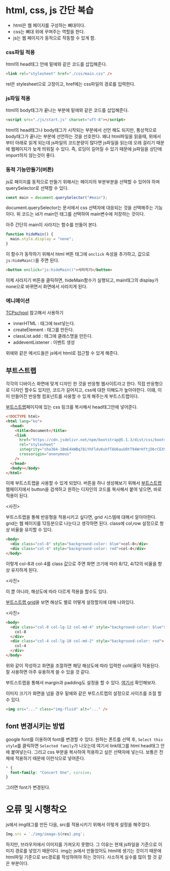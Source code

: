 # html, css, js 간단 복습

- html은 웹 페이지를 구성하는 뼈대이다.
- css는 뼈대 위에 꾸며주는 역할을 한다.
- js는 웹 페이지가 동적으로 작동할 수 있게 함.

### css파일 적용

html의 head태그 안에 밑에와 같은 코드를 삽입해준다.

```html
<link rel="stylesheet" href="./css/main.css" />
```

rel은 stylesheet으로 고정이고, href에는 css파일의 경로를 입력한다.

### js파일 적용

html의 body태그가 끝나는 부분에 밑에와 같은 코드를 삽입해준다.

```html
<script src="./js/start.js" charset="uft-8"></script>
```

html의 head태그나 body태그가 시작되는 부분에서 선언 해도 되지만, 통상적으로 body태그가 끝나는 부분에 선언하는 것을 선호한다. 왜냐 html파일을 읽을때, 위에서부터 아래로 읽게 되는데 js파일의 코드분량이 많다면 js파일을 읽는데 오래 걸리기 때문에 웹페이지가 늦게 띄워질 수 있다. 즉, 로딩이 길어질 수 있기 때문에 js파일을 상단에 import하지 않는것이 좋다.

### 동적 기능만들기(버튼)

js로 페이지를 동적으로 만들기 위해서는 페이지의 부분부분을 선택할 수 있어야 하며 querySelector로 선택할 수 있다.

```js
const main = document.querySelector("#main");
```

document.querySelector는 문서에서 css 선택자에 대응되는 것을 선택해주는 기능이다. 위 코드는 id가 main인 태그를 선택하여 main변수에 저장하는 것이다.

아주 간단히 main이 사라지는 함수를 만들어 본다.

```js
function hideMain() {
  main.style.display = "none";
}
```

이 함수가 동작하기 위해서 html 버튼 태그에 `onclick` 속성을 추가하고, 값으로 `js:hideMain()`을 주면 된다.

```html
<button onclick="js:hideMain()">사라지기</button>
```

이제 사라지기 버튼을 클릭하면, hideMain함수가 실행되고, main태그의 display가 none으로 바뀌면서 화면에서 사라지게 된다.

### 에니메이션

[TCPschool](http://tcpschool.com/css/css3_transform_animation) 참고해서 사용하기

- innerHTML : 태그에 text넣는다.
- createElement : 태그를 만든다.
- classList.add : 태그에 클래스명을 만든다.
- addeventListener : 이벤트 생성

위에와 같은 메서드들은 js에서 html로 접근할 수 있게 해준다.

## 부트스트랩

각각의 디바이스 화면에 맞게 디자인 한 것을 반응형 웹사이트라고 한다. 직접 반응형으로 디자인 할수도 있지만, 코드가 길어지고, css에 대한 이해도가 높아야한다. 이떄, 이미 만들어진 반응형 컴포넌트를 사용할 수 있게 해주는게 부트스트랩이다.

[부트스트랩](https://getbootstrap.com/docs/5.1/getting-started/introduction/)페이지에 있는 css 링크를 복사해서 head태그안에 넣어준다.

```html
<!DOCTYPE html>
<html lang="ko">
  <head>
    <title>Document</title>
    <link
      href="https://cdn.jsdelivr.net/npm/bootstrap@5.1.3/dist/css/bootstrap.min.css"
      rel="stylesheet"
      integrity="sha384-1BmE4kWBq78iYhFldvKuhfTAU6auU8tT94WrHftjDbrCEXSU1oBoqyl2QvZ6jIW3"
      crossorigin="anonymous"
    />
  </head>
  <body></body>
</html>
```

이제 부트스트랩을 사용할 수 있게 되었다. 버튼을 하나 생성해보기 위해서 [부트스트랩](https://getbootstrap.com/docs/5.1/components/buttons/) 웹페이지에서 button을 검색하고 원하는 디자인의 코드를 복사해서 붙여 넣으면, 바로 적용이 된다.

<사진>

부트스트랩을 통해 반응형을 적용시키고 싶다면, grid 시스템에 대해서 알아야한다. grid는 웹 페이지를 12등분으로 나눈다고 생각하면 된다. class에 col,row 설정으로 항상 비율을 유지할 수 있다.

```html
<body>
  <div class="col-8" style="background-color: blue">col-8</div>
  <div class="col-4" style="background-color: red">col-4</div>
</body>
```

이렇게 col-8과 col-4를 class 값으로 주면 화면 크기에 따라 8/12, 4/12의 비율을 항상 유지하게 된다.

<사진>

이 뿐 아니라, 해상도에 따라 다르게 적용을 할수도 있다.

[부트스트랩 grid](https://getbootstrap.com/docs/5.1/layout/grid/)을 보면 해상도 별로 어떻게 설정할지에 대해 나와있다.

<사진>

```html
<body>
  <div class="col-8 col-lg-12 col-md-4" style="background-color: blue">
    col-8
  </div>
  <div class="col-4 col-lg-10 col-md-2" style="background-color: red">
    col-4
  </div>
</body>
```

위와 같이 작성하고 화면을 조절하면 해당 해상도에 따라 입력한 col비율이 적용된다. 잘 사용하면 아주 유용하게 쓸 수 있을 것 같다.

부트스트랩을 통해서 margin과 padding도 설정을 할 수 있다. [여기서](https://getbootstrap.com/docs/5.1/utilities/spacing/#notation) 확인해보자.

이미지 크기가 화면을 넘을 경우 밑에와 같은 부트스트랩의 설정으로 사이즈를 조절 할 수 있다.

```html
<img src="..." class="img-fluid" alt="..." />
```

## font 변경시키는 방법

google font를 이용하여 font를 변경할 수 있다. 원하는 폰트를 선택 후, `Select this style`를 클릭하면 `Selected family`가 나오는데 여기서 link태그를 html head태그 안에 붙여넣는다. 그리고 css 부분을 복사하여 적용하고 싶은 선택자에 넣는다. 보통은 전체에 적용하기 때문에 이런식으로 넣어준다.

```css
* {
  font-family: "Concert One", cursive;
}
```

그러면 font가 변경된다.

# 오류 및 시행착오

js에서 img태그를 만든 다음, src를 적용시키기 위해서 이렇게 설정을 해주었다.

```js
Img.src = `./img/image-${res}.png`;
```

하지만, 브라우저에서 이미지를 가져오지 못했다. 그 이유는 현재 js파일을 기준으로 이미지 경로를 넣었기 때문이다. img는 js에서 만들었어도 html에 생기는 것이기 때문에 html파일 기준으로 src경로를 작성하여야 하는 것이다. 사소하게 실수를 많이 할 것 같은 부분이다.
